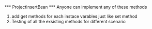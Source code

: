 *** ProjectInsertBean ***
Anyone can implement any of these methods
1. add get methods for each instace varables just like set method
2. Testing of all the exsisting methods for different scenario
